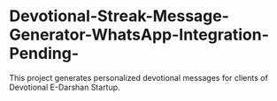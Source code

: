 # Devotional-Streak-Message-Generator-WhatsApp-Integration-Pending-
This project generates personalized devotional messages for clients of Devotional E-Darshan Startup.
